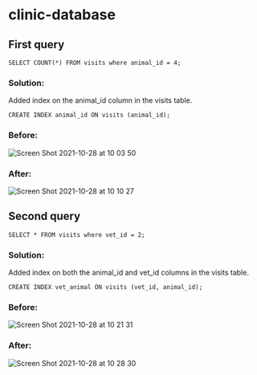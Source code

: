 # clinic-database

## First query

```SELECT COUNT(*) FROM visits where animal_id = 4;```

### Solution:

Added index on the animal_id column in the visits table.

```CREATE INDEX animal_id ON visits (animal_id);```

### Before:

![Screen Shot 2021-10-28 at 10 03 50](https://user-images.githubusercontent.com/10905837/139215456-4bc447a3-b048-44f4-862f-dd8f708672ed.png)


### After:

![Screen Shot 2021-10-28 at 10 10 27](https://user-images.githubusercontent.com/10905837/139215485-13afb267-48de-4de6-a19c-cf5065e4e9a2.png)


## Second query

```SELECT * FROM visits where vet_id = 2;```

### Solution:

Added index on both the animal_id and vet_id columns in the visits table.

```CREATE INDEX vet_animal ON visits (vet_id, animal_id);```

### Before:

![Screen Shot 2021-10-28 at 10 21 31](https://user-images.githubusercontent.com/10905837/139218225-9f3aba11-8a40-4519-8ccd-7c5ea64189af.png)

### After:

![Screen Shot 2021-10-28 at 10 28 30](https://user-images.githubusercontent.com/10905837/139218257-ee95007b-ba21-4097-bfd5-e4194fb2c9ef.png)




